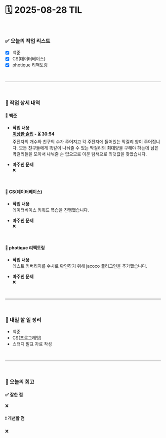 # 🗓️ 2025-08-28 TIL

<br>

### ✅ 오늘의 작업 리스트  
- [x] 백준
- [x] CS(데이터베이스)
- [x] photique 리팩토링

<br>

---

<br>

### 📌 작업 상세 내역  

#### 🔹 백준
- **작업 내용**<br>
**[이상한 술집](https://www.acmicpc.net/problem/13702) - ⏳ 30:54**<br>
주전자의 개수와 친구의 수가 주어지고 각 주전자에 들어있는 막걸리 양이 주어집니다. 모든 친구들에게 똑같이 나눠줄 수 있는 막걸리의 최대양을 구해야 하는데 남은 막걸리들을 모아서 나눠줄 순 없으므로 이분 탐색으로 최댓값을 찾았습니다.

- **마주친 문제**<br>
❌

<br>

#### 🔹 CS(데이터베이스)
- **작업 내용**<br>
데이터베이스 키워드 복습을 진행했습니다.

- **마주친 문제**<br>
❌

<br>

#### 🔹 photique 리팩토링
- **작업 내용**<br>
테스트 커버리지를 수치로 확인하기 위해 jacoco 플러그인을 추가했습니다.

- **마주친 문제**<br>
❌

<br>

---

<br>

### 🚀 내일 할 일 정리  

- 백준
- CS(프로그래밍)
- 스터디 발표 자료 작성

<br>

---

<br>

### 🧐 오늘의 회고  

#### ✅ 잘한 점
❌

#### ❗ 개선할 점
❌

<br><br><br>